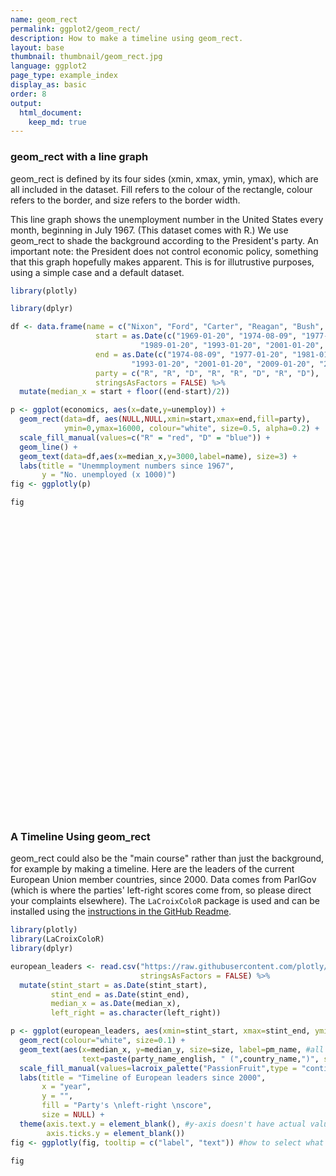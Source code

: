 ```yaml
---
name: geom_rect
permalink: ggplot2/geom_rect/
description: How to make a timeline using geom_rect.
layout: base
thumbnail: thumbnail/geom_rect.jpg
language: ggplot2
page_type: example_index
display_as: basic
order: 8
output:
  html_document:
    keep_md: true
---
```



### geom\_rect with a line graph
geom\_rect is defined by its four sides (xmin, xmax, ymin, ymax), which are all included in the dataset. Fill refers to the colour of the rectangle, colour refers to the border, and size refers to the border width.

This line graph shows the unemployment number in the United States every month, beginning in July 1967. (This dataset comes with R.) We use geom\_rect to shade the background according to the President's party. An important note: the President does not control economic policy, something that this graph hopefully makes apparent. This is for illutrustive purposes, using a simple case and a default dataset.


```r
library(plotly)

library(dplyr)

df <- data.frame(name = c("Nixon", "Ford", "Carter", "Reagan", "Bush", "Clinton", "Bush", "Obama"),
                   start = as.Date(c("1969-01-20", "1974-08-09", "1977-01-20", "1981-01-20",
                             "1989-01-20", "1993-01-20", "2001-01-20", "2009-01-20")),
                   end = as.Date(c("1974-08-09", "1977-01-20", "1981-01-20", "1989-01-20", 
                           "1993-01-20", "2001-01-20", "2009-01-20", "2017-01-20")),
                   party = c("R", "R", "D", "R", "R", "D", "R", "D"),
                   stringsAsFactors = FALSE) %>%
  mutate(median_x = start + floor((end-start)/2))

p <- ggplot(economics, aes(x=date,y=unemploy)) +
  geom_rect(data=df, aes(NULL,NULL,xmin=start,xmax=end,fill=party),
            ymin=0,ymax=16000, colour="white", size=0.5, alpha=0.2) +
  scale_fill_manual(values=c("R" = "red", "D" = "blue")) +
  geom_line() +
  geom_text(data=df,aes(x=median_x,y=3000,label=name), size=3) +
  labs(title = "Unemmployment numbers since 1967",
       y = "No. unemployed (x 1000)")
fig <- ggplotly(p)

fig
```

<div id="htmlwidget-31976378eb2894dfa6dd" style="width:672px;height:480px;" class="plotly html-widget"></div>
<script type="application/json" data-for="htmlwidget-31976378eb2894dfa6dd">{"x":{"data":[{"x":[2576,2576,4037,4037,2576,null,8420,8420,11342,11342,8420,null,14264,14264,17186,17186,14264],"y":[0,16000,16000,0,0,null,0,16000,16000,0,0,null,0,16000,16000,0,0],"text":"party: D","type":"scatter","mode":"lines","line":{"width":1.88976377952756,"color":"rgba(255,255,255,0.2)","dash":"solid"},"fill":"toself","fillcolor":"rgba(0,0,255,0.2)","hoveron":"fills","name":"D","legendgroup":"D","showlegend":true,"xaxis":"x","yaxis":"y","hoverinfo":"text","frame":null},{"x":[-346,-346,1681,1681,-346,null,1681,1681,2576,2576,1681,null,4037,4037,6959,6959,4037,null,6959,6959,8420,8420,6959,null,11342,11342,14264,14264,11342],"y":[0,16000,16000,0,0,null,0,16000,16000,0,0,null,0,16000,16000,0,0,null,0,16000,16000,0,0,null,0,16000,16000,0,0],"text":"party: R","type":"scatter","mode":"lines","line":{"width":1.88976377952756,"color":"rgba(255,255,255,0.2)","dash":"solid"},"fill":"toself","fillcolor":"rgba(255,0,0,0.2)","hoveron":"fills","name":"R","legendgroup":"R","showlegend":true,"xaxis":"x","yaxis":"y","hoverinfo":"text","frame":null},{"x":[-915,-884,-853,-823,-792,-762,-731,-700,-671,-640,-610,-579,-549,-518,-487,-457,-426,-396,-365,-334,-306,-275,-245,-214,-184,-153,-122,-92,-61,-31,0,31,59,90,120,151,181,212,243,273,304,334,365,396,424,455,485,516,546,577,608,638,669,699,730,761,790,821,851,882,912,943,974,1004,1035,1065,1096,1127,1155,1186,1216,1247,1277,1308,1339,1369,1400,1430,1461,1492,1520,1551,1581,1612,1642,1673,1704,1734,1765,1795,1826,1857,1885,1916,1946,1977,2007,2038,2069,2099,2130,2160,2191,2222,2251,2282,2312,2343,2373,2404,2435,2465,2496,2526,2557,2588,2616,2647,2677,2708,2738,2769,2800,2830,2861,2891,2922,2953,2981,3012,3042,3073,3103,3134,3165,3195,3226,3256,3287,3318,3346,3377,3407,3438,3468,3499,3530,3560,3591,3621,3652,3683,3712,3743,3773,3804,3834,3865,3896,3926,3957,3987,4018,4049,4077,4108,4138,4169,4199,4230,4261,4291,4322,4352,4383,4414,4442,4473,4503,4534,4564,4595,4626,4656,4687,4717,4748,4779,4807,4838,4868,4899,4929,4960,4991,5021,5052,5082,5113,5144,5173,5204,5234,5265,5295,5326,5357,5387,5418,5448,5479,5510,5538,5569,5599,5630,5660,5691,5722,5752,5783,5813,5844,5875,5903,5934,5964,5995,6025,6056,6087,6117,6148,6178,6209,6240,6268,6299,6329,6360,6390,6421,6452,6482,6513,6543,6574,6605,6634,6665,6695,6726,6756,6787,6818,6848,6879,6909,6940,6971,6999,7030,7060,7091,7121,7152,7183,7213,7244,7274,7305,7336,7364,7395,7425,7456,7486,7517,7548,7578,7609,7639,7670,7701,7729,7760,7790,7821,7851,7882,7913,7943,7974,8004,8035,8066,8095,8126,8156,8187,8217,8248,8279,8309,8340,8370,8401,8432,8460,8491,8521,8552,8582,8613,8644,8674,8705,8735,8766,8797,8825,8856,8886,8917,8947,8978,9009,9039,9070,9100,9131,9162,9190,9221,9251,9282,9312,9343,9374,9404,9435,9465,9496,9527,9556,9587,9617,9648,9678,9709,9740,9770,9801,9831,9862,9893,9921,9952,9982,10013,10043,10074,10105,10135,10166,10196,10227,10258,10286,10317,10347,10378,10408,10439,10470,10500,10531,10561,10592,10623,10651,10682,10712,10743,10773,10804,10835,10865,10896,10926,10957,10988,11017,11048,11078,11109,11139,11170,11201,11231,11262,11292,11323,11354,11382,11413,11443,11474,11504,11535,11566,11596,11627,11657,11688,11719,11747,11778,11808,11839,11869,11900,11931,11961,11992,12022,12053,12084,12112,12143,12173,12204,12234,12265,12296,12326,12357,12387,12418,12449,12478,12509,12539,12570,12600,12631,12662,12692,12723,12753,12784,12815,12843,12874,12904,12935,12965,12996,13027,13057,13088,13118,13149,13180,13208,13239,13269,13300,13330,13361,13392,13422,13453,13483,13514,13545,13573,13604,13634,13665,13695,13726,13757,13787,13818,13848,13879,13910,13939,13970,14000,14031,14061,14092,14123,14153,14184,14214,14245,14276,14304,14335,14365,14396,14426,14457,14488,14518,14549,14579,14610,14641,14669,14700,14730,14761,14791,14822,14853,14883,14914,14944,14975,15006,15034,15065,15095,15126,15156,15187,15218,15248,15279,15309,15340,15371,15400,15431,15461,15492,15522,15553,15584,15614,15645,15675,15706,15737,15765,15796,15826,15857,15887,15918,15949,15979,16010,16040,16071,16102,16130,16161,16191,16222,16252,16283,16314,16344,16375,16405,16436,16467,16495,16526],"y":[2944,2945,2958,3143,3066,3018,2878,3001,2877,2709,2740,2938,2883,2768,2686,2689,2715,2685,2718,2692,2712,2758,2713,2816,2868,2856,3040,3049,2856,2884,3201,3453,3635,3797,3919,4071,4175,4256,4456,4591,4898,5076,4986,4903,4987,4959,4996,4949,5035,5134,5042,4954,5161,5154,5019,4928,5038,4959,4922,4923,4913,4939,4849,4875,4602,4543,4326,4452,4394,4459,4329,4363,4305,4305,4350,4144,4396,4489,4644,4731,4634,4618,4705,4927,5063,5022,5437,5523,6140,6636,7501,7520,7978,8210,8433,8220,8127,7928,7923,7897,7794,7744,7534,7326,7230,7330,7053,7322,7490,7518,7380,7430,7620,7545,7280,7443,7307,7059,6911,7134,6829,6925,6751,6763,6815,6386,6489,6318,6337,6180,6127,6028,6309,6080,6125,5947,6077,6228,6109,6173,6109,6069,5840,5959,5996,6320,6190,6296,6238,6325,6683,6702,6729,7358,7984,8098,8363,8281,8021,8088,8023,7718,8071,8051,7982,7869,8174,8098,7863,8036,8230,8646,9029,9267,9397,9705,9895,10244,10335,10538,10849,10881,11217,11529,11938,12051,11534,11545,11408,11268,11154,11246,10548,10623,10282,9887,9499,9331,9008,8791,8746,8762,8456,8226,8537,8519,8367,8381,8198,8358,8423,8321,8339,8395,8302,8460,8513,8196,8248,8298,8128,8138,7795,8402,8383,8364,8439,8508,8319,8135,8310,8243,8159,7883,7892,7865,7862,7542,7574,7398,7268,7261,7102,7227,7035,6936,6953,6929,6876,6601,6779,6546,6605,6843,6604,6568,6537,6518,6682,6359,6205,6468,6375,6577,6495,6511,6590,6630,6725,6667,6752,6651,6598,6797,6742,6590,6922,7188,7368,7459,7764,7901,8015,8265,8586,8439,8736,8692,8586,8666,8722,8842,8931,9198,9283,9454,9460,9415,9744,10040,9850,9787,9781,9398,9565,9557,9325,9183,9056,9110,9149,9121,8930,8763,8714,8750,8542,8477,8630,8583,8470,8331,7915,7927,7946,7933,7734,7632,7375,7230,7375,7187,7153,7645,7430,7427,7527,7484,7478,7328,7426,7423,7491,7313,7318,7415,7423,7095,7337,6882,6979,7031,7236,7253,7158,7102,7000,6873,6655,6799,6655,6608,6656,6454,6308,6476,6368,6306,6422,5941,6047,6212,6259,6179,6300,6280,6100,6032,5976,6111,5783,6004,5796,5951,6025,5838,5915,5778,5716,5653,5708,5858,5733,5481,5758,5651,5747,5853,5625,5534,5639,5634,6023,6089,6141,6271,6226,6484,6583,7042,7142,7694,8003,8258,8182,8215,8304,8599,8399,8393,8390,8304,8251,8307,8520,8640,8520,8618,8588,8842,8957,9266,9011,8896,8921,8732,8576,8317,8370,8167,8491,8170,8212,8286,8136,7990,7927,8061,7932,7934,7784,7980,7737,7672,7651,7524,7406,7345,7553,7453,7566,7279,7064,7184,7072,7120,6980,7001,7175,7091,6847,6727,6872,6762,7116,6927,6731,6850,6766,6979,7149,7067,7170,7237,7240,7645,7685,7497,7822,7637,8395,8575,8937,9438,9494,10074,10538,11286,12058,12898,13426,13853,14499,14707,14601,14814,15009,15352,15219,15098,15046,15113,15202,15325,14849,14474,14512,14648,14579,14516,15081,14348,14013,13820,13737,13957,13855,13962,13763,13818,13948,13594,13302,13093,12797,12813,12713,12646,12660,12692,12656,12471,12115,12124,12005,12298,12471,11950,11689,11760,11654,11751,11335,11279,11270,11136,10787,10404,10202,10349,10380,9702,9859,9460,9608,9599,9262,8990,9090,8717,8903,8610,8504,8526],"text":["date: 1967-07-01<br />unemploy:  2944","date: 1967-08-01<br />unemploy:  2945","date: 1967-09-01<br />unemploy:  2958","date: 1967-10-01<br />unemploy:  3143","date: 1967-11-01<br />unemploy:  3066","date: 1967-12-01<br />unemploy:  3018","date: 1968-01-01<br />unemploy:  2878","date: 1968-02-01<br />unemploy:  3001","date: 1968-03-01<br />unemploy:  2877","date: 1968-04-01<br />unemploy:  2709","date: 1968-05-01<br />unemploy:  2740","date: 1968-06-01<br />unemploy:  2938","date: 1968-07-01<br />unemploy:  2883","date: 1968-08-01<br />unemploy:  2768","date: 1968-09-01<br />unemploy:  2686","date: 1968-10-01<br />unemploy:  2689","date: 1968-11-01<br />unemploy:  2715","date: 1968-12-01<br />unemploy:  2685","date: 1969-01-01<br />unemploy:  2718","date: 1969-02-01<br />unemploy:  2692","date: 1969-03-01<br />unemploy:  2712","date: 1969-04-01<br />unemploy:  2758","date: 1969-05-01<br />unemploy:  2713","date: 1969-06-01<br />unemploy:  2816","date: 1969-07-01<br />unemploy:  2868","date: 1969-08-01<br />unemploy:  2856","date: 1969-09-01<br />unemploy:  3040","date: 1969-10-01<br />unemploy:  3049","date: 1969-11-01<br />unemploy:  2856","date: 1969-12-01<br />unemploy:  2884","date: 1970-01-01<br />unemploy:  3201","date: 1970-02-01<br />unemploy:  3453","date: 1970-03-01<br />unemploy:  3635","date: 1970-04-01<br />unemploy:  3797","date: 1970-05-01<br />unemploy:  3919","date: 1970-06-01<br />unemploy:  4071","date: 1970-07-01<br />unemploy:  4175","date: 1970-08-01<br />unemploy:  4256","date: 1970-09-01<br />unemploy:  4456","date: 1970-10-01<br />unemploy:  4591","date: 1970-11-01<br />unemploy:  4898","date: 1970-12-01<br />unemploy:  5076","date: 1971-01-01<br />unemploy:  4986","date: 1971-02-01<br />unemploy:  4903","date: 1971-03-01<br />unemploy:  4987","date: 1971-04-01<br />unemploy:  4959","date: 1971-05-01<br />unemploy:  4996","date: 1971-06-01<br />unemploy:  4949","date: 1971-07-01<br />unemploy:  5035","date: 1971-08-01<br />unemploy:  5134","date: 1971-09-01<br />unemploy:  5042","date: 1971-10-01<br />unemploy:  4954","date: 1971-11-01<br />unemploy:  5161","date: 1971-12-01<br />unemploy:  5154","date: 1972-01-01<br />unemploy:  5019","date: 1972-02-01<br />unemploy:  4928","date: 1972-03-01<br />unemploy:  5038","date: 1972-04-01<br />unemploy:  4959","date: 1972-05-01<br />unemploy:  4922","date: 1972-06-01<br />unemploy:  4923","date: 1972-07-01<br />unemploy:  4913","date: 1972-08-01<br />unemploy:  4939","date: 1972-09-01<br />unemploy:  4849","date: 1972-10-01<br />unemploy:  4875","date: 1972-11-01<br />unemploy:  4602","date: 1972-12-01<br />unemploy:  4543","date: 1973-01-01<br />unemploy:  4326","date: 1973-02-01<br />unemploy:  4452","date: 1973-03-01<br />unemploy:  4394","date: 1973-04-01<br />unemploy:  4459","date: 1973-05-01<br />unemploy:  4329","date: 1973-06-01<br />unemploy:  4363","date: 1973-07-01<br />unemploy:  4305","date: 1973-08-01<br />unemploy:  4305","date: 1973-09-01<br />unemploy:  4350","date: 1973-10-01<br />unemploy:  4144","date: 1973-11-01<br />unemploy:  4396","date: 1973-12-01<br />unemploy:  4489","date: 1974-01-01<br />unemploy:  4644","date: 1974-02-01<br />unemploy:  4731","date: 1974-03-01<br />unemploy:  4634","date: 1974-04-01<br />unemploy:  4618","date: 1974-05-01<br />unemploy:  4705","date: 1974-06-01<br />unemploy:  4927","date: 1974-07-01<br />unemploy:  5063","date: 1974-08-01<br />unemploy:  5022","date: 1974-09-01<br />unemploy:  5437","date: 1974-10-01<br />unemploy:  5523","date: 1974-11-01<br />unemploy:  6140","date: 1974-12-01<br />unemploy:  6636","date: 1975-01-01<br />unemploy:  7501","date: 1975-02-01<br />unemploy:  7520","date: 1975-03-01<br />unemploy:  7978","date: 1975-04-01<br />unemploy:  8210","date: 1975-05-01<br />unemploy:  8433","date: 1975-06-01<br />unemploy:  8220","date: 1975-07-01<br />unemploy:  8127","date: 1975-08-01<br />unemploy:  7928","date: 1975-09-01<br />unemploy:  7923","date: 1975-10-01<br />unemploy:  7897","date: 1975-11-01<br />unemploy:  7794","date: 1975-12-01<br />unemploy:  7744","date: 1976-01-01<br />unemploy:  7534","date: 1976-02-01<br />unemploy:  7326","date: 1976-03-01<br />unemploy:  7230","date: 1976-04-01<br />unemploy:  7330","date: 1976-05-01<br />unemploy:  7053","date: 1976-06-01<br />unemploy:  7322","date: 1976-07-01<br />unemploy:  7490","date: 1976-08-01<br />unemploy:  7518","date: 1976-09-01<br />unemploy:  7380","date: 1976-10-01<br />unemploy:  7430","date: 1976-11-01<br />unemploy:  7620","date: 1976-12-01<br />unemploy:  7545","date: 1977-01-01<br />unemploy:  7280","date: 1977-02-01<br />unemploy:  7443","date: 1977-03-01<br />unemploy:  7307","date: 1977-04-01<br />unemploy:  7059","date: 1977-05-01<br />unemploy:  6911","date: 1977-06-01<br />unemploy:  7134","date: 1977-07-01<br />unemploy:  6829","date: 1977-08-01<br />unemploy:  6925","date: 1977-09-01<br />unemploy:  6751","date: 1977-10-01<br />unemploy:  6763","date: 1977-11-01<br />unemploy:  6815","date: 1977-12-01<br />unemploy:  6386","date: 1978-01-01<br />unemploy:  6489","date: 1978-02-01<br />unemploy:  6318","date: 1978-03-01<br />unemploy:  6337","date: 1978-04-01<br />unemploy:  6180","date: 1978-05-01<br />unemploy:  6127","date: 1978-06-01<br />unemploy:  6028","date: 1978-07-01<br />unemploy:  6309","date: 1978-08-01<br />unemploy:  6080","date: 1978-09-01<br />unemploy:  6125","date: 1978-10-01<br />unemploy:  5947","date: 1978-11-01<br />unemploy:  6077","date: 1978-12-01<br />unemploy:  6228","date: 1979-01-01<br />unemploy:  6109","date: 1979-02-01<br />unemploy:  6173","date: 1979-03-01<br />unemploy:  6109","date: 1979-04-01<br />unemploy:  6069","date: 1979-05-01<br />unemploy:  5840","date: 1979-06-01<br />unemploy:  5959","date: 1979-07-01<br />unemploy:  5996","date: 1979-08-01<br />unemploy:  6320","date: 1979-09-01<br />unemploy:  6190","date: 1979-10-01<br />unemploy:  6296","date: 1979-11-01<br />unemploy:  6238","date: 1979-12-01<br />unemploy:  6325","date: 1980-01-01<br />unemploy:  6683","date: 1980-02-01<br />unemploy:  6702","date: 1980-03-01<br />unemploy:  6729","date: 1980-04-01<br />unemploy:  7358","date: 1980-05-01<br />unemploy:  7984","date: 1980-06-01<br />unemploy:  8098","date: 1980-07-01<br />unemploy:  8363","date: 1980-08-01<br />unemploy:  8281","date: 1980-09-01<br />unemploy:  8021","date: 1980-10-01<br />unemploy:  8088","date: 1980-11-01<br />unemploy:  8023","date: 1980-12-01<br />unemploy:  7718","date: 1981-01-01<br />unemploy:  8071","date: 1981-02-01<br />unemploy:  8051","date: 1981-03-01<br />unemploy:  7982","date: 1981-04-01<br />unemploy:  7869","date: 1981-05-01<br />unemploy:  8174","date: 1981-06-01<br />unemploy:  8098","date: 1981-07-01<br />unemploy:  7863","date: 1981-08-01<br />unemploy:  8036","date: 1981-09-01<br />unemploy:  8230","date: 1981-10-01<br />unemploy:  8646","date: 1981-11-01<br />unemploy:  9029","date: 1981-12-01<br />unemploy:  9267","date: 1982-01-01<br />unemploy:  9397","date: 1982-02-01<br />unemploy:  9705","date: 1982-03-01<br />unemploy:  9895","date: 1982-04-01<br />unemploy: 10244","date: 1982-05-01<br />unemploy: 10335","date: 1982-06-01<br />unemploy: 10538","date: 1982-07-01<br />unemploy: 10849","date: 1982-08-01<br />unemploy: 10881","date: 1982-09-01<br />unemploy: 11217","date: 1982-10-01<br />unemploy: 11529","date: 1982-11-01<br />unemploy: 11938","date: 1982-12-01<br />unemploy: 12051","date: 1983-01-01<br />unemploy: 11534","date: 1983-02-01<br />unemploy: 11545","date: 1983-03-01<br />unemploy: 11408","date: 1983-04-01<br />unemploy: 11268","date: 1983-05-01<br />unemploy: 11154","date: 1983-06-01<br />unemploy: 11246","date: 1983-07-01<br />unemploy: 10548","date: 1983-08-01<br />unemploy: 10623","date: 1983-09-01<br />unemploy: 10282","date: 1983-10-01<br />unemploy:  9887","date: 1983-11-01<br />unemploy:  9499","date: 1983-12-01<br />unemploy:  9331","date: 1984-01-01<br />unemploy:  9008","date: 1984-02-01<br />unemploy:  8791","date: 1984-03-01<br />unemploy:  8746","date: 1984-04-01<br />unemploy:  8762","date: 1984-05-01<br />unemploy:  8456","date: 1984-06-01<br />unemploy:  8226","date: 1984-07-01<br />unemploy:  8537","date: 1984-08-01<br />unemploy:  8519","date: 1984-09-01<br />unemploy:  8367","date: 1984-10-01<br />unemploy:  8381","date: 1984-11-01<br />unemploy:  8198","date: 1984-12-01<br />unemploy:  8358","date: 1985-01-01<br />unemploy:  8423","date: 1985-02-01<br />unemploy:  8321","date: 1985-03-01<br />unemploy:  8339","date: 1985-04-01<br />unemploy:  8395","date: 1985-05-01<br />unemploy:  8302","date: 1985-06-01<br />unemploy:  8460","date: 1985-07-01<br />unemploy:  8513","date: 1985-08-01<br />unemploy:  8196","date: 1985-09-01<br />unemploy:  8248","date: 1985-10-01<br />unemploy:  8298","date: 1985-11-01<br />unemploy:  8128","date: 1985-12-01<br />unemploy:  8138","date: 1986-01-01<br />unemploy:  7795","date: 1986-02-01<br />unemploy:  8402","date: 1986-03-01<br />unemploy:  8383","date: 1986-04-01<br />unemploy:  8364","date: 1986-05-01<br />unemploy:  8439","date: 1986-06-01<br />unemploy:  8508","date: 1986-07-01<br />unemploy:  8319","date: 1986-08-01<br />unemploy:  8135","date: 1986-09-01<br />unemploy:  8310","date: 1986-10-01<br />unemploy:  8243","date: 1986-11-01<br />unemploy:  8159","date: 1986-12-01<br />unemploy:  7883","date: 1987-01-01<br />unemploy:  7892","date: 1987-02-01<br />unemploy:  7865","date: 1987-03-01<br />unemploy:  7862","date: 1987-04-01<br />unemploy:  7542","date: 1987-05-01<br />unemploy:  7574","date: 1987-06-01<br />unemploy:  7398","date: 1987-07-01<br />unemploy:  7268","date: 1987-08-01<br />unemploy:  7261","date: 1987-09-01<br />unemploy:  7102","date: 1987-10-01<br />unemploy:  7227","date: 1987-11-01<br />unemploy:  7035","date: 1987-12-01<br />unemploy:  6936","date: 1988-01-01<br />unemploy:  6953","date: 1988-02-01<br />unemploy:  6929","date: 1988-03-01<br />unemploy:  6876","date: 1988-04-01<br />unemploy:  6601","date: 1988-05-01<br />unemploy:  6779","date: 1988-06-01<br />unemploy:  6546","date: 1988-07-01<br />unemploy:  6605","date: 1988-08-01<br />unemploy:  6843","date: 1988-09-01<br />unemploy:  6604","date: 1988-10-01<br />unemploy:  6568","date: 1988-11-01<br />unemploy:  6537","date: 1988-12-01<br />unemploy:  6518","date: 1989-01-01<br />unemploy:  6682","date: 1989-02-01<br />unemploy:  6359","date: 1989-03-01<br />unemploy:  6205","date: 1989-04-01<br />unemploy:  6468","date: 1989-05-01<br />unemploy:  6375","date: 1989-06-01<br />unemploy:  6577","date: 1989-07-01<br />unemploy:  6495","date: 1989-08-01<br />unemploy:  6511","date: 1989-09-01<br />unemploy:  6590","date: 1989-10-01<br />unemploy:  6630","date: 1989-11-01<br />unemploy:  6725","date: 1989-12-01<br />unemploy:  6667","date: 1990-01-01<br />unemploy:  6752","date: 1990-02-01<br />unemploy:  6651","date: 1990-03-01<br />unemploy:  6598","date: 1990-04-01<br />unemploy:  6797","date: 1990-05-01<br />unemploy:  6742","date: 1990-06-01<br />unemploy:  6590","date: 1990-07-01<br />unemploy:  6922","date: 1990-08-01<br />unemploy:  7188","date: 1990-09-01<br />unemploy:  7368","date: 1990-10-01<br />unemploy:  7459","date: 1990-11-01<br />unemploy:  7764","date: 1990-12-01<br />unemploy:  7901","date: 1991-01-01<br />unemploy:  8015","date: 1991-02-01<br />unemploy:  8265","date: 1991-03-01<br />unemploy:  8586","date: 1991-04-01<br />unemploy:  8439","date: 1991-05-01<br />unemploy:  8736","date: 1991-06-01<br />unemploy:  8692","date: 1991-07-01<br />unemploy:  8586","date: 1991-08-01<br />unemploy:  8666","date: 1991-09-01<br />unemploy:  8722","date: 1991-10-01<br />unemploy:  8842","date: 1991-11-01<br />unemploy:  8931","date: 1991-12-01<br />unemploy:  9198","date: 1992-01-01<br />unemploy:  9283","date: 1992-02-01<br />unemploy:  9454","date: 1992-03-01<br />unemploy:  9460","date: 1992-04-01<br />unemploy:  9415","date: 1992-05-01<br />unemploy:  9744","date: 1992-06-01<br />unemploy: 10040","date: 1992-07-01<br />unemploy:  9850","date: 1992-08-01<br />unemploy:  9787","date: 1992-09-01<br />unemploy:  9781","date: 1992-10-01<br />unemploy:  9398","date: 1992-11-01<br />unemploy:  9565","date: 1992-12-01<br />unemploy:  9557","date: 1993-01-01<br />unemploy:  9325","date: 1993-02-01<br />unemploy:  9183","date: 1993-03-01<br />unemploy:  9056","date: 1993-04-01<br />unemploy:  9110","date: 1993-05-01<br />unemploy:  9149","date: 1993-06-01<br />unemploy:  9121","date: 1993-07-01<br />unemploy:  8930","date: 1993-08-01<br />unemploy:  8763","date: 1993-09-01<br />unemploy:  8714","date: 1993-10-01<br />unemploy:  8750","date: 1993-11-01<br />unemploy:  8542","date: 1993-12-01<br />unemploy:  8477","date: 1994-01-01<br />unemploy:  8630","date: 1994-02-01<br />unemploy:  8583","date: 1994-03-01<br />unemploy:  8470","date: 1994-04-01<br />unemploy:  8331","date: 1994-05-01<br />unemploy:  7915","date: 1994-06-01<br />unemploy:  7927","date: 1994-07-01<br />unemploy:  7946","date: 1994-08-01<br />unemploy:  7933","date: 1994-09-01<br />unemploy:  7734","date: 1994-10-01<br />unemploy:  7632","date: 1994-11-01<br />unemploy:  7375","date: 1994-12-01<br />unemploy:  7230","date: 1995-01-01<br />unemploy:  7375","date: 1995-02-01<br />unemploy:  7187","date: 1995-03-01<br />unemploy:  7153","date: 1995-04-01<br />unemploy:  7645","date: 1995-05-01<br />unemploy:  7430","date: 1995-06-01<br />unemploy:  7427","date: 1995-07-01<br />unemploy:  7527","date: 1995-08-01<br />unemploy:  7484","date: 1995-09-01<br />unemploy:  7478","date: 1995-10-01<br />unemploy:  7328","date: 1995-11-01<br />unemploy:  7426","date: 1995-12-01<br />unemploy:  7423","date: 1996-01-01<br />unemploy:  7491","date: 1996-02-01<br />unemploy:  7313","date: 1996-03-01<br />unemploy:  7318","date: 1996-04-01<br />unemploy:  7415","date: 1996-05-01<br />unemploy:  7423","date: 1996-06-01<br />unemploy:  7095","date: 1996-07-01<br />unemploy:  7337","date: 1996-08-01<br />unemploy:  6882","date: 1996-09-01<br />unemploy:  6979","date: 1996-10-01<br />unemploy:  7031","date: 1996-11-01<br />unemploy:  7236","date: 1996-12-01<br />unemploy:  7253","date: 1997-01-01<br />unemploy:  7158","date: 1997-02-01<br />unemploy:  7102","date: 1997-03-01<br />unemploy:  7000","date: 1997-04-01<br />unemploy:  6873","date: 1997-05-01<br />unemploy:  6655","date: 1997-06-01<br />unemploy:  6799","date: 1997-07-01<br />unemploy:  6655","date: 1997-08-01<br />unemploy:  6608","date: 1997-09-01<br />unemploy:  6656","date: 1997-10-01<br />unemploy:  6454","date: 1997-11-01<br />unemploy:  6308","date: 1997-12-01<br />unemploy:  6476","date: 1998-01-01<br />unemploy:  6368","date: 1998-02-01<br />unemploy:  6306","date: 1998-03-01<br />unemploy:  6422","date: 1998-04-01<br />unemploy:  5941","date: 1998-05-01<br />unemploy:  6047","date: 1998-06-01<br />unemploy:  6212","date: 1998-07-01<br />unemploy:  6259","date: 1998-08-01<br />unemploy:  6179","date: 1998-09-01<br />unemploy:  6300","date: 1998-10-01<br />unemploy:  6280","date: 1998-11-01<br />unemploy:  6100","date: 1998-12-01<br />unemploy:  6032","date: 1999-01-01<br />unemploy:  5976","date: 1999-02-01<br />unemploy:  6111","date: 1999-03-01<br />unemploy:  5783","date: 1999-04-01<br />unemploy:  6004","date: 1999-05-01<br />unemploy:  5796","date: 1999-06-01<br />unemploy:  5951","date: 1999-07-01<br />unemploy:  6025","date: 1999-08-01<br />unemploy:  5838","date: 1999-09-01<br />unemploy:  5915","date: 1999-10-01<br />unemploy:  5778","date: 1999-11-01<br />unemploy:  5716","date: 1999-12-01<br />unemploy:  5653","date: 2000-01-01<br />unemploy:  5708","date: 2000-02-01<br />unemploy:  5858","date: 2000-03-01<br />unemploy:  5733","date: 2000-04-01<br />unemploy:  5481","date: 2000-05-01<br />unemploy:  5758","date: 2000-06-01<br />unemploy:  5651","date: 2000-07-01<br />unemploy:  5747","date: 2000-08-01<br />unemploy:  5853","date: 2000-09-01<br />unemploy:  5625","date: 2000-10-01<br />unemploy:  5534","date: 2000-11-01<br />unemploy:  5639","date: 2000-12-01<br />unemploy:  5634","date: 2001-01-01<br />unemploy:  6023","date: 2001-02-01<br />unemploy:  6089","date: 2001-03-01<br />unemploy:  6141","date: 2001-04-01<br />unemploy:  6271","date: 2001-05-01<br />unemploy:  6226","date: 2001-06-01<br />unemploy:  6484","date: 2001-07-01<br />unemploy:  6583","date: 2001-08-01<br />unemploy:  7042","date: 2001-09-01<br />unemploy:  7142","date: 2001-10-01<br />unemploy:  7694","date: 2001-11-01<br />unemploy:  8003","date: 2001-12-01<br />unemploy:  8258","date: 2002-01-01<br />unemploy:  8182","date: 2002-02-01<br />unemploy:  8215","date: 2002-03-01<br />unemploy:  8304","date: 2002-04-01<br />unemploy:  8599","date: 2002-05-01<br />unemploy:  8399","date: 2002-06-01<br />unemploy:  8393","date: 2002-07-01<br />unemploy:  8390","date: 2002-08-01<br />unemploy:  8304","date: 2002-09-01<br />unemploy:  8251","date: 2002-10-01<br />unemploy:  8307","date: 2002-11-01<br />unemploy:  8520","date: 2002-12-01<br />unemploy:  8640","date: 2003-01-01<br />unemploy:  8520","date: 2003-02-01<br />unemploy:  8618","date: 2003-03-01<br />unemploy:  8588","date: 2003-04-01<br />unemploy:  8842","date: 2003-05-01<br />unemploy:  8957","date: 2003-06-01<br />unemploy:  9266","date: 2003-07-01<br />unemploy:  9011","date: 2003-08-01<br />unemploy:  8896","date: 2003-09-01<br />unemploy:  8921","date: 2003-10-01<br />unemploy:  8732","date: 2003-11-01<br />unemploy:  8576","date: 2003-12-01<br />unemploy:  8317","date: 2004-01-01<br />unemploy:  8370","date: 2004-02-01<br />unemploy:  8167","date: 2004-03-01<br />unemploy:  8491","date: 2004-04-01<br />unemploy:  8170","date: 2004-05-01<br />unemploy:  8212","date: 2004-06-01<br />unemploy:  8286","date: 2004-07-01<br />unemploy:  8136","date: 2004-08-01<br />unemploy:  7990","date: 2004-09-01<br />unemploy:  7927","date: 2004-10-01<br />unemploy:  8061","date: 2004-11-01<br />unemploy:  7932","date: 2004-12-01<br />unemploy:  7934","date: 2005-01-01<br />unemploy:  7784","date: 2005-02-01<br />unemploy:  7980","date: 2005-03-01<br />unemploy:  7737","date: 2005-04-01<br />unemploy:  7672","date: 2005-05-01<br />unemploy:  7651","date: 2005-06-01<br />unemploy:  7524","date: 2005-07-01<br />unemploy:  7406","date: 2005-08-01<br />unemploy:  7345","date: 2005-09-01<br />unemploy:  7553","date: 2005-10-01<br />unemploy:  7453","date: 2005-11-01<br />unemploy:  7566","date: 2005-12-01<br />unemploy:  7279","date: 2006-01-01<br />unemploy:  7064","date: 2006-02-01<br />unemploy:  7184","date: 2006-03-01<br />unemploy:  7072","date: 2006-04-01<br />unemploy:  7120","date: 2006-05-01<br />unemploy:  6980","date: 2006-06-01<br />unemploy:  7001","date: 2006-07-01<br />unemploy:  7175","date: 2006-08-01<br />unemploy:  7091","date: 2006-09-01<br />unemploy:  6847","date: 2006-10-01<br />unemploy:  6727","date: 2006-11-01<br />unemploy:  6872","date: 2006-12-01<br />unemploy:  6762","date: 2007-01-01<br />unemploy:  7116","date: 2007-02-01<br />unemploy:  6927","date: 2007-03-01<br />unemploy:  6731","date: 2007-04-01<br />unemploy:  6850","date: 2007-05-01<br />unemploy:  6766","date: 2007-06-01<br />unemploy:  6979","date: 2007-07-01<br />unemploy:  7149","date: 2007-08-01<br />unemploy:  7067","date: 2007-09-01<br />unemploy:  7170","date: 2007-10-01<br />unemploy:  7237","date: 2007-11-01<br />unemploy:  7240","date: 2007-12-01<br />unemploy:  7645","date: 2008-01-01<br />unemploy:  7685","date: 2008-02-01<br />unemploy:  7497","date: 2008-03-01<br />unemploy:  7822","date: 2008-04-01<br />unemploy:  7637","date: 2008-05-01<br />unemploy:  8395","date: 2008-06-01<br />unemploy:  8575","date: 2008-07-01<br />unemploy:  8937","date: 2008-08-01<br />unemploy:  9438","date: 2008-09-01<br />unemploy:  9494","date: 2008-10-01<br />unemploy: 10074","date: 2008-11-01<br />unemploy: 10538","date: 2008-12-01<br />unemploy: 11286","date: 2009-01-01<br />unemploy: 12058","date: 2009-02-01<br />unemploy: 12898","date: 2009-03-01<br />unemploy: 13426","date: 2009-04-01<br />unemploy: 13853","date: 2009-05-01<br />unemploy: 14499","date: 2009-06-01<br />unemploy: 14707","date: 2009-07-01<br />unemploy: 14601","date: 2009-08-01<br />unemploy: 14814","date: 2009-09-01<br />unemploy: 15009","date: 2009-10-01<br />unemploy: 15352","date: 2009-11-01<br />unemploy: 15219","date: 2009-12-01<br />unemploy: 15098","date: 2010-01-01<br />unemploy: 15046","date: 2010-02-01<br />unemploy: 15113","date: 2010-03-01<br />unemploy: 15202","date: 2010-04-01<br />unemploy: 15325","date: 2010-05-01<br />unemploy: 14849","date: 2010-06-01<br />unemploy: 14474","date: 2010-07-01<br />unemploy: 14512","date: 2010-08-01<br />unemploy: 14648","date: 2010-09-01<br />unemploy: 14579","date: 2010-10-01<br />unemploy: 14516","date: 2010-11-01<br />unemploy: 15081","date: 2010-12-01<br />unemploy: 14348","date: 2011-01-01<br />unemploy: 14013","date: 2011-02-01<br />unemploy: 13820","date: 2011-03-01<br />unemploy: 13737","date: 2011-04-01<br />unemploy: 13957","date: 2011-05-01<br />unemploy: 13855","date: 2011-06-01<br />unemploy: 13962","date: 2011-07-01<br />unemploy: 13763","date: 2011-08-01<br />unemploy: 13818","date: 2011-09-01<br />unemploy: 13948","date: 2011-10-01<br />unemploy: 13594","date: 2011-11-01<br />unemploy: 13302","date: 2011-12-01<br />unemploy: 13093","date: 2012-01-01<br />unemploy: 12797","date: 2012-02-01<br />unemploy: 12813","date: 2012-03-01<br />unemploy: 12713","date: 2012-04-01<br />unemploy: 12646","date: 2012-05-01<br />unemploy: 12660","date: 2012-06-01<br />unemploy: 12692","date: 2012-07-01<br />unemploy: 12656","date: 2012-08-01<br />unemploy: 12471","date: 2012-09-01<br />unemploy: 12115","date: 2012-10-01<br />unemploy: 12124","date: 2012-11-01<br />unemploy: 12005","date: 2012-12-01<br />unemploy: 12298","date: 2013-01-01<br />unemploy: 12471","date: 2013-02-01<br />unemploy: 11950","date: 2013-03-01<br />unemploy: 11689","date: 2013-04-01<br />unemploy: 11760","date: 2013-05-01<br />unemploy: 11654","date: 2013-06-01<br />unemploy: 11751","date: 2013-07-01<br />unemploy: 11335","date: 2013-08-01<br />unemploy: 11279","date: 2013-09-01<br />unemploy: 11270","date: 2013-10-01<br />unemploy: 11136","date: 2013-11-01<br />unemploy: 10787","date: 2013-12-01<br />unemploy: 10404","date: 2014-01-01<br />unemploy: 10202","date: 2014-02-01<br />unemploy: 10349","date: 2014-03-01<br />unemploy: 10380","date: 2014-04-01<br />unemploy:  9702","date: 2014-05-01<br />unemploy:  9859","date: 2014-06-01<br />unemploy:  9460","date: 2014-07-01<br />unemploy:  9608","date: 2014-08-01<br />unemploy:  9599","date: 2014-09-01<br />unemploy:  9262","date: 2014-10-01<br />unemploy:  8990","date: 2014-11-01<br />unemploy:  9090","date: 2014-12-01<br />unemploy:  8717","date: 2015-01-01<br />unemploy:  8903","date: 2015-02-01<br />unemploy:  8610","date: 2015-03-01<br />unemploy:  8504","date: 2015-04-01<br />unemploy:  8526"],"type":"scatter","mode":"lines","line":{"width":1.88976377952756,"color":"rgba(0,0,0,1)","dash":"solid"},"hoveron":"points","showlegend":false,"xaxis":"x","yaxis":"y","hoverinfo":"text","frame":null},{"x":[667,2128,3306,5498,7689,9881,12803,15725],"y":[3000,3000,3000,3000,3000,3000,3000,3000],"text":["Nixon","Ford","Carter","Reagan","Bush","Clinton","Bush","Obama"],"hovertext":["median_x: 1971-10-30<br />y: 3000<br />name: Nixon<br />date: 1971-10-30<br />unemploy: 3000","median_x: 1975-10-30<br />y: 3000<br />name: Ford<br />date: 1975-10-30<br />unemploy: 3000","median_x: 1979-01-20<br />y: 3000<br />name: Carter<br />date: 1979-01-20<br />unemploy: 3000","median_x: 1985-01-20<br />y: 3000<br />name: Reagan<br />date: 1985-01-20<br />unemploy: 3000","median_x: 1991-01-20<br />y: 3000<br />name: Bush<br />date: 1991-01-20<br />unemploy: 3000","median_x: 1997-01-20<br />y: 3000<br />name: Clinton<br />date: 1997-01-20<br />unemploy: 3000","median_x: 2005-01-20<br />y: 3000<br />name: Bush<br />date: 2005-01-20<br />unemploy: 3000","median_x: 2013-01-20<br />y: 3000<br />name: Obama<br />date: 2013-01-20<br />unemploy: 3000"],"textfont":{"size":11.3385826771654,"color":"rgba(0,0,0,1)"},"type":"scatter","mode":"text","hoveron":"points","showlegend":false,"xaxis":"x","yaxis":"y","hoverinfo":"text","frame":null}],"layout":{"margin":{"t":43.7625570776256,"r":7.30593607305936,"b":40.1826484018265,"l":54.7945205479452},"plot_bgcolor":"rgba(235,235,235,1)","paper_bgcolor":"rgba(255,255,255,1)","font":{"color":"rgba(0,0,0,1)","family":"","size":14.6118721461187},"title":{"text":"Unemmployment numbers since 1967","font":{"color":"rgba(0,0,0,1)","family":"","size":17.5342465753425},"x":0,"xref":"paper"},"xaxis":{"domain":[0,1],"automargin":true,"type":"linear","autorange":false,"range":[-1820.05,18091.05],"tickmode":"array","ticktext":["1970","1980","1990","2000","2010"],"tickvals":[0,3652,7305,10957,14610],"categoryorder":"array","categoryarray":["1970","1980","1990","2000","2010"],"nticks":null,"ticks":"outside","tickcolor":"rgba(51,51,51,1)","ticklen":3.65296803652968,"tickwidth":0.66417600664176,"showticklabels":true,"tickfont":{"color":"rgba(77,77,77,1)","family":"","size":11.689497716895},"tickangle":-0,"showline":false,"linecolor":null,"linewidth":0,"showgrid":true,"gridcolor":"rgba(255,255,255,1)","gridwidth":0.66417600664176,"zeroline":false,"anchor":"y","title":{"text":"date","font":{"color":"rgba(0,0,0,1)","family":"","size":14.6118721461187}},"hoverformat":".2f"},"yaxis":{"domain":[0,1],"automargin":true,"type":"linear","autorange":false,"range":[2051.65,15985.35],"tickmode":"array","ticktext":["4000","8000","12000"],"tickvals":[4000,8000,12000],"categoryorder":"array","categoryarray":["4000","8000","12000"],"nticks":null,"ticks":"outside","tickcolor":"rgba(51,51,51,1)","ticklen":3.65296803652968,"tickwidth":0.66417600664176,"showticklabels":true,"tickfont":{"color":"rgba(77,77,77,1)","family":"","size":11.689497716895},"tickangle":-0,"showline":false,"linecolor":null,"linewidth":0,"showgrid":true,"gridcolor":"rgba(255,255,255,1)","gridwidth":0.66417600664176,"zeroline":false,"anchor":"x","title":{"text":"No. unemployed (x 1000)","font":{"color":"rgba(0,0,0,1)","family":"","size":14.6118721461187}},"hoverformat":".2f"},"shapes":[{"type":"rect","fillcolor":null,"line":{"color":null,"width":0,"linetype":[]},"yref":"paper","xref":"paper","x0":0,"x1":1,"y0":0,"y1":1}],"showlegend":true,"legend":{"bgcolor":"rgba(255,255,255,1)","bordercolor":"transparent","borderwidth":1.88976377952756,"font":{"color":"rgba(0,0,0,1)","family":"","size":11.689497716895},"y":0.93503937007874},"annotations":[{"text":"party","x":1.02,"y":1,"showarrow":false,"ax":0,"ay":0,"font":{"color":"rgba(0,0,0,1)","family":"","size":14.6118721461187},"xref":"paper","yref":"paper","textangle":-0,"xanchor":"left","yanchor":"bottom","legendTitle":true}],"hovermode":"closest","barmode":"relative"},"config":{"doubleClick":"reset","showSendToCloud":false},"source":"A","attrs":{"427933c6e6b":{"x":{},"y":{},"xmin":{},"xmax":{},"fill":{},"x.1":{},"y.1":{},"type":"scatter"},"4279205f6be":{"x":{},"y":{}},"42797eac04b6":{"x":{},"y":{},"label":{},"x.1":{},"y.1":{}}},"cur_data":"427933c6e6b","visdat":{"427933c6e6b":["function (y) ","x"],"4279205f6be":["function (y) ","x"],"42797eac04b6":["function (y) ","x"]},"highlight":{"on":"plotly_click","persistent":false,"dynamic":false,"selectize":false,"opacityDim":0.2,"selected":{"opacity":1},"debounce":0},"shinyEvents":["plotly_hover","plotly_click","plotly_selected","plotly_relayout","plotly_brushed","plotly_brushing","plotly_clickannotation","plotly_doubleclick","plotly_deselect","plotly_afterplot","plotly_sunburstclick"],"base_url":"https://plot.ly"},"evals":[],"jsHooks":[]}</script>

### A Timeline Using geom\_rect
geom\_rect could also be the "main course" rather than just the background, for example by making a timeline.
Here are the leaders of the current European Union member countries, since 2000. Data comes from ParlGov
(which is where the parties' left-right scores come from, so please direct your complaints elsewhere). The
`LaCroixColoR` package is used and can be installed using the [instructions in the GitHub Readme](https://github.com/johannesbjork/LaCroixColoR#install-package).


```r
library(plotly)
library(LaCroixColoR)
library(dplyr)

european_leaders <- read.csv("https://raw.githubusercontent.com/plotly/datasets/master/european_leaders.csv",
                             stringsAsFactors = FALSE) %>%
  mutate(stint_start = as.Date(stint_start),
         stint_end = as.Date(stint_end),
         median_x = as.Date(median_x),
         left_right = as.character(left_right))

p <- ggplot(european_leaders, aes(xmin=stint_start, xmax=stint_end, ymin=vert_min, ymax=vert_max, fill=left_right)) +
  geom_rect(colour="white", size=0.1) +
  geom_text(aes(x=median_x, y=median_y, size=size, label=pm_name, #all names of separate variables
                text=paste(party_name_english, " (",country_name,")", sep=""))) +
  scale_fill_manual(values=lacroix_palette("PassionFruit",type = "continuous", n=8)) + #matches left/right colours
  labs(title = "Timeline of European leaders since 2000",
       x = "year",
       y = "",
       fill = "Party's \nleft-right \nscore",
       size = NULL) +
  theme(axis.text.y = element_blank(), #y-axis doesn't have actual values; no need for labels
        axis.ticks.y = element_blank())
fig <- ggplotly(fig, tooltip = c("label", "text")) #how to select what shows on the tooltip

fig
```

<div id="htmlwidget-b3156603539815b92970" style="width:672px;height:480px;" class="plotly html-widget"></div>
<script type="application/json" data-for="htmlwidget-b3156603539815b92970">{"x":{"data":[{"x":[2576,2576,4037,4037,2576,null,8420,8420,11342,11342,8420,null,14264,14264,17186,17186,14264],"y":[0,16000,16000,0,0,null,0,16000,16000,0,0,null,0,16000,16000,0,0],"text":"party: D","type":"scatter","mode":"lines","line":{"width":1.88976377952756,"color":"rgba(255,255,255,0.2)","dash":"solid"},"fill":"toself","fillcolor":"rgba(0,0,255,0.2)","hoveron":"fills","name":"D","legendgroup":"D","showlegend":true,"xaxis":"x","yaxis":"y","hoverinfo":"text","frame":null},{"x":[-346,-346,1681,1681,-346,null,1681,1681,2576,2576,1681,null,4037,4037,6959,6959,4037,null,6959,6959,8420,8420,6959,null,11342,11342,14264,14264,11342],"y":[0,16000,16000,0,0,null,0,16000,16000,0,0,null,0,16000,16000,0,0,null,0,16000,16000,0,0,null,0,16000,16000,0,0],"text":"party: R","type":"scatter","mode":"lines","line":{"width":1.88976377952756,"color":"rgba(255,255,255,0.2)","dash":"solid"},"fill":"toself","fillcolor":"rgba(255,0,0,0.2)","hoveron":"fills","name":"R","legendgroup":"R","showlegend":true,"xaxis":"x","yaxis":"y","hoverinfo":"text","frame":null},{"x":[-915,-884,-853,-823,-792,-762,-731,-700,-671,-640,-610,-579,-549,-518,-487,-457,-426,-396,-365,-334,-306,-275,-245,-214,-184,-153,-122,-92,-61,-31,0,31,59,90,120,151,181,212,243,273,304,334,365,396,424,455,485,516,546,577,608,638,669,699,730,761,790,821,851,882,912,943,974,1004,1035,1065,1096,1127,1155,1186,1216,1247,1277,1308,1339,1369,1400,1430,1461,1492,1520,1551,1581,1612,1642,1673,1704,1734,1765,1795,1826,1857,1885,1916,1946,1977,2007,2038,2069,2099,2130,2160,2191,2222,2251,2282,2312,2343,2373,2404,2435,2465,2496,2526,2557,2588,2616,2647,2677,2708,2738,2769,2800,2830,2861,2891,2922,2953,2981,3012,3042,3073,3103,3134,3165,3195,3226,3256,3287,3318,3346,3377,3407,3438,3468,3499,3530,3560,3591,3621,3652,3683,3712,3743,3773,3804,3834,3865,3896,3926,3957,3987,4018,4049,4077,4108,4138,4169,4199,4230,4261,4291,4322,4352,4383,4414,4442,4473,4503,4534,4564,4595,4626,4656,4687,4717,4748,4779,4807,4838,4868,4899,4929,4960,4991,5021,5052,5082,5113,5144,5173,5204,5234,5265,5295,5326,5357,5387,5418,5448,5479,5510,5538,5569,5599,5630,5660,5691,5722,5752,5783,5813,5844,5875,5903,5934,5964,5995,6025,6056,6087,6117,6148,6178,6209,6240,6268,6299,6329,6360,6390,6421,6452,6482,6513,6543,6574,6605,6634,6665,6695,6726,6756,6787,6818,6848,6879,6909,6940,6971,6999,7030,7060,7091,7121,7152,7183,7213,7244,7274,7305,7336,7364,7395,7425,7456,7486,7517,7548,7578,7609,7639,7670,7701,7729,7760,7790,7821,7851,7882,7913,7943,7974,8004,8035,8066,8095,8126,8156,8187,8217,8248,8279,8309,8340,8370,8401,8432,8460,8491,8521,8552,8582,8613,8644,8674,8705,8735,8766,8797,8825,8856,8886,8917,8947,8978,9009,9039,9070,9100,9131,9162,9190,9221,9251,9282,9312,9343,9374,9404,9435,9465,9496,9527,9556,9587,9617,9648,9678,9709,9740,9770,9801,9831,9862,9893,9921,9952,9982,10013,10043,10074,10105,10135,10166,10196,10227,10258,10286,10317,10347,10378,10408,10439,10470,10500,10531,10561,10592,10623,10651,10682,10712,10743,10773,10804,10835,10865,10896,10926,10957,10988,11017,11048,11078,11109,11139,11170,11201,11231,11262,11292,11323,11354,11382,11413,11443,11474,11504,11535,11566,11596,11627,11657,11688,11719,11747,11778,11808,11839,11869,11900,11931,11961,11992,12022,12053,12084,12112,12143,12173,12204,12234,12265,12296,12326,12357,12387,12418,12449,12478,12509,12539,12570,12600,12631,12662,12692,12723,12753,12784,12815,12843,12874,12904,12935,12965,12996,13027,13057,13088,13118,13149,13180,13208,13239,13269,13300,13330,13361,13392,13422,13453,13483,13514,13545,13573,13604,13634,13665,13695,13726,13757,13787,13818,13848,13879,13910,13939,13970,14000,14031,14061,14092,14123,14153,14184,14214,14245,14276,14304,14335,14365,14396,14426,14457,14488,14518,14549,14579,14610,14641,14669,14700,14730,14761,14791,14822,14853,14883,14914,14944,14975,15006,15034,15065,15095,15126,15156,15187,15218,15248,15279,15309,15340,15371,15400,15431,15461,15492,15522,15553,15584,15614,15645,15675,15706,15737,15765,15796,15826,15857,15887,15918,15949,15979,16010,16040,16071,16102,16130,16161,16191,16222,16252,16283,16314,16344,16375,16405,16436,16467,16495,16526],"y":[2944,2945,2958,3143,3066,3018,2878,3001,2877,2709,2740,2938,2883,2768,2686,2689,2715,2685,2718,2692,2712,2758,2713,2816,2868,2856,3040,3049,2856,2884,3201,3453,3635,3797,3919,4071,4175,4256,4456,4591,4898,5076,4986,4903,4987,4959,4996,4949,5035,5134,5042,4954,5161,5154,5019,4928,5038,4959,4922,4923,4913,4939,4849,4875,4602,4543,4326,4452,4394,4459,4329,4363,4305,4305,4350,4144,4396,4489,4644,4731,4634,4618,4705,4927,5063,5022,5437,5523,6140,6636,7501,7520,7978,8210,8433,8220,8127,7928,7923,7897,7794,7744,7534,7326,7230,7330,7053,7322,7490,7518,7380,7430,7620,7545,7280,7443,7307,7059,6911,7134,6829,6925,6751,6763,6815,6386,6489,6318,6337,6180,6127,6028,6309,6080,6125,5947,6077,6228,6109,6173,6109,6069,5840,5959,5996,6320,6190,6296,6238,6325,6683,6702,6729,7358,7984,8098,8363,8281,8021,8088,8023,7718,8071,8051,7982,7869,8174,8098,7863,8036,8230,8646,9029,9267,9397,9705,9895,10244,10335,10538,10849,10881,11217,11529,11938,12051,11534,11545,11408,11268,11154,11246,10548,10623,10282,9887,9499,9331,9008,8791,8746,8762,8456,8226,8537,8519,8367,8381,8198,8358,8423,8321,8339,8395,8302,8460,8513,8196,8248,8298,8128,8138,7795,8402,8383,8364,8439,8508,8319,8135,8310,8243,8159,7883,7892,7865,7862,7542,7574,7398,7268,7261,7102,7227,7035,6936,6953,6929,6876,6601,6779,6546,6605,6843,6604,6568,6537,6518,6682,6359,6205,6468,6375,6577,6495,6511,6590,6630,6725,6667,6752,6651,6598,6797,6742,6590,6922,7188,7368,7459,7764,7901,8015,8265,8586,8439,8736,8692,8586,8666,8722,8842,8931,9198,9283,9454,9460,9415,9744,10040,9850,9787,9781,9398,9565,9557,9325,9183,9056,9110,9149,9121,8930,8763,8714,8750,8542,8477,8630,8583,8470,8331,7915,7927,7946,7933,7734,7632,7375,7230,7375,7187,7153,7645,7430,7427,7527,7484,7478,7328,7426,7423,7491,7313,7318,7415,7423,7095,7337,6882,6979,7031,7236,7253,7158,7102,7000,6873,6655,6799,6655,6608,6656,6454,6308,6476,6368,6306,6422,5941,6047,6212,6259,6179,6300,6280,6100,6032,5976,6111,5783,6004,5796,5951,6025,5838,5915,5778,5716,5653,5708,5858,5733,5481,5758,5651,5747,5853,5625,5534,5639,5634,6023,6089,6141,6271,6226,6484,6583,7042,7142,7694,8003,8258,8182,8215,8304,8599,8399,8393,8390,8304,8251,8307,8520,8640,8520,8618,8588,8842,8957,9266,9011,8896,8921,8732,8576,8317,8370,8167,8491,8170,8212,8286,8136,7990,7927,8061,7932,7934,7784,7980,7737,7672,7651,7524,7406,7345,7553,7453,7566,7279,7064,7184,7072,7120,6980,7001,7175,7091,6847,6727,6872,6762,7116,6927,6731,6850,6766,6979,7149,7067,7170,7237,7240,7645,7685,7497,7822,7637,8395,8575,8937,9438,9494,10074,10538,11286,12058,12898,13426,13853,14499,14707,14601,14814,15009,15352,15219,15098,15046,15113,15202,15325,14849,14474,14512,14648,14579,14516,15081,14348,14013,13820,13737,13957,13855,13962,13763,13818,13948,13594,13302,13093,12797,12813,12713,12646,12660,12692,12656,12471,12115,12124,12005,12298,12471,11950,11689,11760,11654,11751,11335,11279,11270,11136,10787,10404,10202,10349,10380,9702,9859,9460,9608,9599,9262,8990,9090,8717,8903,8610,8504,8526],"text":["date: 1967-07-01<br />unemploy:  2944","date: 1967-08-01<br />unemploy:  2945","date: 1967-09-01<br />unemploy:  2958","date: 1967-10-01<br />unemploy:  3143","date: 1967-11-01<br />unemploy:  3066","date: 1967-12-01<br />unemploy:  3018","date: 1968-01-01<br />unemploy:  2878","date: 1968-02-01<br />unemploy:  3001","date: 1968-03-01<br />unemploy:  2877","date: 1968-04-01<br />unemploy:  2709","date: 1968-05-01<br />unemploy:  2740","date: 1968-06-01<br />unemploy:  2938","date: 1968-07-01<br />unemploy:  2883","date: 1968-08-01<br />unemploy:  2768","date: 1968-09-01<br />unemploy:  2686","date: 1968-10-01<br />unemploy:  2689","date: 1968-11-01<br />unemploy:  2715","date: 1968-12-01<br />unemploy:  2685","date: 1969-01-01<br />unemploy:  2718","date: 1969-02-01<br />unemploy:  2692","date: 1969-03-01<br />unemploy:  2712","date: 1969-04-01<br />unemploy:  2758","date: 1969-05-01<br />unemploy:  2713","date: 1969-06-01<br />unemploy:  2816","date: 1969-07-01<br />unemploy:  2868","date: 1969-08-01<br />unemploy:  2856","date: 1969-09-01<br />unemploy:  3040","date: 1969-10-01<br />unemploy:  3049","date: 1969-11-01<br />unemploy:  2856","date: 1969-12-01<br />unemploy:  2884","date: 1970-01-01<br />unemploy:  3201","date: 1970-02-01<br />unemploy:  3453","date: 1970-03-01<br />unemploy:  3635","date: 1970-04-01<br />unemploy:  3797","date: 1970-05-01<br />unemploy:  3919","date: 1970-06-01<br />unemploy:  4071","date: 1970-07-01<br />unemploy:  4175","date: 1970-08-01<br />unemploy:  4256","date: 1970-09-01<br />unemploy:  4456","date: 1970-10-01<br />unemploy:  4591","date: 1970-11-01<br />unemploy:  4898","date: 1970-12-01<br />unemploy:  5076","date: 1971-01-01<br />unemploy:  4986","date: 1971-02-01<br />unemploy:  4903","date: 1971-03-01<br />unemploy:  4987","date: 1971-04-01<br />unemploy:  4959","date: 1971-05-01<br />unemploy:  4996","date: 1971-06-01<br />unemploy:  4949","date: 1971-07-01<br />unemploy:  5035","date: 1971-08-01<br />unemploy:  5134","date: 1971-09-01<br />unemploy:  5042","date: 1971-10-01<br />unemploy:  4954","date: 1971-11-01<br />unemploy:  5161","date: 1971-12-01<br />unemploy:  5154","date: 1972-01-01<br />unemploy:  5019","date: 1972-02-01<br />unemploy:  4928","date: 1972-03-01<br />unemploy:  5038","date: 1972-04-01<br />unemploy:  4959","date: 1972-05-01<br />unemploy:  4922","date: 1972-06-01<br />unemploy:  4923","date: 1972-07-01<br />unemploy:  4913","date: 1972-08-01<br />unemploy:  4939","date: 1972-09-01<br />unemploy:  4849","date: 1972-10-01<br />unemploy:  4875","date: 1972-11-01<br />unemploy:  4602","date: 1972-12-01<br />unemploy:  4543","date: 1973-01-01<br />unemploy:  4326","date: 1973-02-01<br />unemploy:  4452","date: 1973-03-01<br />unemploy:  4394","date: 1973-04-01<br />unemploy:  4459","date: 1973-05-01<br />unemploy:  4329","date: 1973-06-01<br />unemploy:  4363","date: 1973-07-01<br />unemploy:  4305","date: 1973-08-01<br />unemploy:  4305","date: 1973-09-01<br />unemploy:  4350","date: 1973-10-01<br />unemploy:  4144","date: 1973-11-01<br />unemploy:  4396","date: 1973-12-01<br />unemploy:  4489","date: 1974-01-01<br />unemploy:  4644","date: 1974-02-01<br />unemploy:  4731","date: 1974-03-01<br />unemploy:  4634","date: 1974-04-01<br />unemploy:  4618","date: 1974-05-01<br />unemploy:  4705","date: 1974-06-01<br />unemploy:  4927","date: 1974-07-01<br />unemploy:  5063","date: 1974-08-01<br />unemploy:  5022","date: 1974-09-01<br />unemploy:  5437","date: 1974-10-01<br />unemploy:  5523","date: 1974-11-01<br />unemploy:  6140","date: 1974-12-01<br />unemploy:  6636","date: 1975-01-01<br />unemploy:  7501","date: 1975-02-01<br />unemploy:  7520","date: 1975-03-01<br />unemploy:  7978","date: 1975-04-01<br />unemploy:  8210","date: 1975-05-01<br />unemploy:  8433","date: 1975-06-01<br />unemploy:  8220","date: 1975-07-01<br />unemploy:  8127","date: 1975-08-01<br />unemploy:  7928","date: 1975-09-01<br />unemploy:  7923","date: 1975-10-01<br />unemploy:  7897","date: 1975-11-01<br />unemploy:  7794","date: 1975-12-01<br />unemploy:  7744","date: 1976-01-01<br />unemploy:  7534","date: 1976-02-01<br />unemploy:  7326","date: 1976-03-01<br />unemploy:  7230","date: 1976-04-01<br />unemploy:  7330","date: 1976-05-01<br />unemploy:  7053","date: 1976-06-01<br />unemploy:  7322","date: 1976-07-01<br />unemploy:  7490","date: 1976-08-01<br />unemploy:  7518","date: 1976-09-01<br />unemploy:  7380","date: 1976-10-01<br />unemploy:  7430","date: 1976-11-01<br />unemploy:  7620","date: 1976-12-01<br />unemploy:  7545","date: 1977-01-01<br />unemploy:  7280","date: 1977-02-01<br />unemploy:  7443","date: 1977-03-01<br />unemploy:  7307","date: 1977-04-01<br />unemploy:  7059","date: 1977-05-01<br />unemploy:  6911","date: 1977-06-01<br />unemploy:  7134","date: 1977-07-01<br />unemploy:  6829","date: 1977-08-01<br />unemploy:  6925","date: 1977-09-01<br />unemploy:  6751","date: 1977-10-01<br />unemploy:  6763","date: 1977-11-01<br />unemploy:  6815","date: 1977-12-01<br />unemploy:  6386","date: 1978-01-01<br />unemploy:  6489","date: 1978-02-01<br />unemploy:  6318","date: 1978-03-01<br />unemploy:  6337","date: 1978-04-01<br />unemploy:  6180","date: 1978-05-01<br />unemploy:  6127","date: 1978-06-01<br />unemploy:  6028","date: 1978-07-01<br />unemploy:  6309","date: 1978-08-01<br />unemploy:  6080","date: 1978-09-01<br />unemploy:  6125","date: 1978-10-01<br />unemploy:  5947","date: 1978-11-01<br />unemploy:  6077","date: 1978-12-01<br />unemploy:  6228","date: 1979-01-01<br />unemploy:  6109","date: 1979-02-01<br />unemploy:  6173","date: 1979-03-01<br />unemploy:  6109","date: 1979-04-01<br />unemploy:  6069","date: 1979-05-01<br />unemploy:  5840","date: 1979-06-01<br />unemploy:  5959","date: 1979-07-01<br />unemploy:  5996","date: 1979-08-01<br />unemploy:  6320","date: 1979-09-01<br />unemploy:  6190","date: 1979-10-01<br />unemploy:  6296","date: 1979-11-01<br />unemploy:  6238","date: 1979-12-01<br />unemploy:  6325","date: 1980-01-01<br />unemploy:  6683","date: 1980-02-01<br />unemploy:  6702","date: 1980-03-01<br />unemploy:  6729","date: 1980-04-01<br />unemploy:  7358","date: 1980-05-01<br />unemploy:  7984","date: 1980-06-01<br />unemploy:  8098","date: 1980-07-01<br />unemploy:  8363","date: 1980-08-01<br />unemploy:  8281","date: 1980-09-01<br />unemploy:  8021","date: 1980-10-01<br />unemploy:  8088","date: 1980-11-01<br />unemploy:  8023","date: 1980-12-01<br />unemploy:  7718","date: 1981-01-01<br />unemploy:  8071","date: 1981-02-01<br />unemploy:  8051","date: 1981-03-01<br />unemploy:  7982","date: 1981-04-01<br />unemploy:  7869","date: 1981-05-01<br />unemploy:  8174","date: 1981-06-01<br />unemploy:  8098","date: 1981-07-01<br />unemploy:  7863","date: 1981-08-01<br />unemploy:  8036","date: 1981-09-01<br />unemploy:  8230","date: 1981-10-01<br />unemploy:  8646","date: 1981-11-01<br />unemploy:  9029","date: 1981-12-01<br />unemploy:  9267","date: 1982-01-01<br />unemploy:  9397","date: 1982-02-01<br />unemploy:  9705","date: 1982-03-01<br />unemploy:  9895","date: 1982-04-01<br />unemploy: 10244","date: 1982-05-01<br />unemploy: 10335","date: 1982-06-01<br />unemploy: 10538","date: 1982-07-01<br />unemploy: 10849","date: 1982-08-01<br />unemploy: 10881","date: 1982-09-01<br />unemploy: 11217","date: 1982-10-01<br />unemploy: 11529","date: 1982-11-01<br />unemploy: 11938","date: 1982-12-01<br />unemploy: 12051","date: 1983-01-01<br />unemploy: 11534","date: 1983-02-01<br />unemploy: 11545","date: 1983-03-01<br />unemploy: 11408","date: 1983-04-01<br />unemploy: 11268","date: 1983-05-01<br />unemploy: 11154","date: 1983-06-01<br />unemploy: 11246","date: 1983-07-01<br />unemploy: 10548","date: 1983-08-01<br />unemploy: 10623","date: 1983-09-01<br />unemploy: 10282","date: 1983-10-01<br />unemploy:  9887","date: 1983-11-01<br />unemploy:  9499","date: 1983-12-01<br />unemploy:  9331","date: 1984-01-01<br />unemploy:  9008","date: 1984-02-01<br />unemploy:  8791","date: 1984-03-01<br />unemploy:  8746","date: 1984-04-01<br />unemploy:  8762","date: 1984-05-01<br />unemploy:  8456","date: 1984-06-01<br />unemploy:  8226","date: 1984-07-01<br />unemploy:  8537","date: 1984-08-01<br />unemploy:  8519","date: 1984-09-01<br />unemploy:  8367","date: 1984-10-01<br />unemploy:  8381","date: 1984-11-01<br />unemploy:  8198","date: 1984-12-01<br />unemploy:  8358","date: 1985-01-01<br />unemploy:  8423","date: 1985-02-01<br />unemploy:  8321","date: 1985-03-01<br />unemploy:  8339","date: 1985-04-01<br />unemploy:  8395","date: 1985-05-01<br />unemploy:  8302","date: 1985-06-01<br />unemploy:  8460","date: 1985-07-01<br />unemploy:  8513","date: 1985-08-01<br />unemploy:  8196","date: 1985-09-01<br />unemploy:  8248","date: 1985-10-01<br />unemploy:  8298","date: 1985-11-01<br />unemploy:  8128","date: 1985-12-01<br />unemploy:  8138","date: 1986-01-01<br />unemploy:  7795","date: 1986-02-01<br />unemploy:  8402","date: 1986-03-01<br />unemploy:  8383","date: 1986-04-01<br />unemploy:  8364","date: 1986-05-01<br />unemploy:  8439","date: 1986-06-01<br />unemploy:  8508","date: 1986-07-01<br />unemploy:  8319","date: 1986-08-01<br />unemploy:  8135","date: 1986-09-01<br />unemploy:  8310","date: 1986-10-01<br />unemploy:  8243","date: 1986-11-01<br />unemploy:  8159","date: 1986-12-01<br />unemploy:  7883","date: 1987-01-01<br />unemploy:  7892","date: 1987-02-01<br />unemploy:  7865","date: 1987-03-01<br />unemploy:  7862","date: 1987-04-01<br />unemploy:  7542","date: 1987-05-01<br />unemploy:  7574","date: 1987-06-01<br />unemploy:  7398","date: 1987-07-01<br />unemploy:  7268","date: 1987-08-01<br />unemploy:  7261","date: 1987-09-01<br />unemploy:  7102","date: 1987-10-01<br />unemploy:  7227","date: 1987-11-01<br />unemploy:  7035","date: 1987-12-01<br />unemploy:  6936","date: 1988-01-01<br />unemploy:  6953","date: 1988-02-01<br />unemploy:  6929","date: 1988-03-01<br />unemploy:  6876","date: 1988-04-01<br />unemploy:  6601","date: 1988-05-01<br />unemploy:  6779","date: 1988-06-01<br />unemploy:  6546","date: 1988-07-01<br />unemploy:  6605","date: 1988-08-01<br />unemploy:  6843","date: 1988-09-01<br />unemploy:  6604","date: 1988-10-01<br />unemploy:  6568","date: 1988-11-01<br />unemploy:  6537","date: 1988-12-01<br />unemploy:  6518","date: 1989-01-01<br />unemploy:  6682","date: 1989-02-01<br />unemploy:  6359","date: 1989-03-01<br />unemploy:  6205","date: 1989-04-01<br />unemploy:  6468","date: 1989-05-01<br />unemploy:  6375","date: 1989-06-01<br />unemploy:  6577","date: 1989-07-01<br />unemploy:  6495","date: 1989-08-01<br />unemploy:  6511","date: 1989-09-01<br />unemploy:  6590","date: 1989-10-01<br />unemploy:  6630","date: 1989-11-01<br />unemploy:  6725","date: 1989-12-01<br />unemploy:  6667","date: 1990-01-01<br />unemploy:  6752","date: 1990-02-01<br />unemploy:  6651","date: 1990-03-01<br />unemploy:  6598","date: 1990-04-01<br />unemploy:  6797","date: 1990-05-01<br />unemploy:  6742","date: 1990-06-01<br />unemploy:  6590","date: 1990-07-01<br />unemploy:  6922","date: 1990-08-01<br />unemploy:  7188","date: 1990-09-01<br />unemploy:  7368","date: 1990-10-01<br />unemploy:  7459","date: 1990-11-01<br />unemploy:  7764","date: 1990-12-01<br />unemploy:  7901","date: 1991-01-01<br />unemploy:  8015","date: 1991-02-01<br />unemploy:  8265","date: 1991-03-01<br />unemploy:  8586","date: 1991-04-01<br />unemploy:  8439","date: 1991-05-01<br />unemploy:  8736","date: 1991-06-01<br />unemploy:  8692","date: 1991-07-01<br />unemploy:  8586","date: 1991-08-01<br />unemploy:  8666","date: 1991-09-01<br />unemploy:  8722","date: 1991-10-01<br />unemploy:  8842","date: 1991-11-01<br />unemploy:  8931","date: 1991-12-01<br />unemploy:  9198","date: 1992-01-01<br />unemploy:  9283","date: 1992-02-01<br />unemploy:  9454","date: 1992-03-01<br />unemploy:  9460","date: 1992-04-01<br />unemploy:  9415","date: 1992-05-01<br />unemploy:  9744","date: 1992-06-01<br />unemploy: 10040","date: 1992-07-01<br />unemploy:  9850","date: 1992-08-01<br />unemploy:  9787","date: 1992-09-01<br />unemploy:  9781","date: 1992-10-01<br />unemploy:  9398","date: 1992-11-01<br />unemploy:  9565","date: 1992-12-01<br />unemploy:  9557","date: 1993-01-01<br />unemploy:  9325","date: 1993-02-01<br />unemploy:  9183","date: 1993-03-01<br />unemploy:  9056","date: 1993-04-01<br />unemploy:  9110","date: 1993-05-01<br />unemploy:  9149","date: 1993-06-01<br />unemploy:  9121","date: 1993-07-01<br />unemploy:  8930","date: 1993-08-01<br />unemploy:  8763","date: 1993-09-01<br />unemploy:  8714","date: 1993-10-01<br />unemploy:  8750","date: 1993-11-01<br />unemploy:  8542","date: 1993-12-01<br />unemploy:  8477","date: 1994-01-01<br />unemploy:  8630","date: 1994-02-01<br />unemploy:  8583","date: 1994-03-01<br />unemploy:  8470","date: 1994-04-01<br />unemploy:  8331","date: 1994-05-01<br />unemploy:  7915","date: 1994-06-01<br />unemploy:  7927","date: 1994-07-01<br />unemploy:  7946","date: 1994-08-01<br />unemploy:  7933","date: 1994-09-01<br />unemploy:  7734","date: 1994-10-01<br />unemploy:  7632","date: 1994-11-01<br />unemploy:  7375","date: 1994-12-01<br />unemploy:  7230","date: 1995-01-01<br />unemploy:  7375","date: 1995-02-01<br />unemploy:  7187","date: 1995-03-01<br />unemploy:  7153","date: 1995-04-01<br />unemploy:  7645","date: 1995-05-01<br />unemploy:  7430","date: 1995-06-01<br />unemploy:  7427","date: 1995-07-01<br />unemploy:  7527","date: 1995-08-01<br />unemploy:  7484","date: 1995-09-01<br />unemploy:  7478","date: 1995-10-01<br />unemploy:  7328","date: 1995-11-01<br />unemploy:  7426","date: 1995-12-01<br />unemploy:  7423","date: 1996-01-01<br />unemploy:  7491","date: 1996-02-01<br />unemploy:  7313","date: 1996-03-01<br />unemploy:  7318","date: 1996-04-01<br />unemploy:  7415","date: 1996-05-01<br />unemploy:  7423","date: 1996-06-01<br />unemploy:  7095","date: 1996-07-01<br />unemploy:  7337","date: 1996-08-01<br />unemploy:  6882","date: 1996-09-01<br />unemploy:  6979","date: 1996-10-01<br />unemploy:  7031","date: 1996-11-01<br />unemploy:  7236","date: 1996-12-01<br />unemploy:  7253","date: 1997-01-01<br />unemploy:  7158","date: 1997-02-01<br />unemploy:  7102","date: 1997-03-01<br />unemploy:  7000","date: 1997-04-01<br />unemploy:  6873","date: 1997-05-01<br />unemploy:  6655","date: 1997-06-01<br />unemploy:  6799","date: 1997-07-01<br />unemploy:  6655","date: 1997-08-01<br />unemploy:  6608","date: 1997-09-01<br />unemploy:  6656","date: 1997-10-01<br />unemploy:  6454","date: 1997-11-01<br />unemploy:  6308","date: 1997-12-01<br />unemploy:  6476","date: 1998-01-01<br />unemploy:  6368","date: 1998-02-01<br />unemploy:  6306","date: 1998-03-01<br />unemploy:  6422","date: 1998-04-01<br />unemploy:  5941","date: 1998-05-01<br />unemploy:  6047","date: 1998-06-01<br />unemploy:  6212","date: 1998-07-01<br />unemploy:  6259","date: 1998-08-01<br />unemploy:  6179","date: 1998-09-01<br />unemploy:  6300","date: 1998-10-01<br />unemploy:  6280","date: 1998-11-01<br />unemploy:  6100","date: 1998-12-01<br />unemploy:  6032","date: 1999-01-01<br />unemploy:  5976","date: 1999-02-01<br />unemploy:  6111","date: 1999-03-01<br />unemploy:  5783","date: 1999-04-01<br />unemploy:  6004","date: 1999-05-01<br />unemploy:  5796","date: 1999-06-01<br />unemploy:  5951","date: 1999-07-01<br />unemploy:  6025","date: 1999-08-01<br />unemploy:  5838","date: 1999-09-01<br />unemploy:  5915","date: 1999-10-01<br />unemploy:  5778","date: 1999-11-01<br />unemploy:  5716","date: 1999-12-01<br />unemploy:  5653","date: 2000-01-01<br />unemploy:  5708","date: 2000-02-01<br />unemploy:  5858","date: 2000-03-01<br />unemploy:  5733","date: 2000-04-01<br />unemploy:  5481","date: 2000-05-01<br />unemploy:  5758","date: 2000-06-01<br />unemploy:  5651","date: 2000-07-01<br />unemploy:  5747","date: 2000-08-01<br />unemploy:  5853","date: 2000-09-01<br />unemploy:  5625","date: 2000-10-01<br />unemploy:  5534","date: 2000-11-01<br />unemploy:  5639","date: 2000-12-01<br />unemploy:  5634","date: 2001-01-01<br />unemploy:  6023","date: 2001-02-01<br />unemploy:  6089","date: 2001-03-01<br />unemploy:  6141","date: 2001-04-01<br />unemploy:  6271","date: 2001-05-01<br />unemploy:  6226","date: 2001-06-01<br />unemploy:  6484","date: 2001-07-01<br />unemploy:  6583","date: 2001-08-01<br />unemploy:  7042","date: 2001-09-01<br />unemploy:  7142","date: 2001-10-01<br />unemploy:  7694","date: 2001-11-01<br />unemploy:  8003","date: 2001-12-01<br />unemploy:  8258","date: 2002-01-01<br />unemploy:  8182","date: 2002-02-01<br />unemploy:  8215","date: 2002-03-01<br />unemploy:  8304","date: 2002-04-01<br />unemploy:  8599","date: 2002-05-01<br />unemploy:  8399","date: 2002-06-01<br />unemploy:  8393","date: 2002-07-01<br />unemploy:  8390","date: 2002-08-01<br />unemploy:  8304","date: 2002-09-01<br />unemploy:  8251","date: 2002-10-01<br />unemploy:  8307","date: 2002-11-01<br />unemploy:  8520","date: 2002-12-01<br />unemploy:  8640","date: 2003-01-01<br />unemploy:  8520","date: 2003-02-01<br />unemploy:  8618","date: 2003-03-01<br />unemploy:  8588","date: 2003-04-01<br />unemploy:  8842","date: 2003-05-01<br />unemploy:  8957","date: 2003-06-01<br />unemploy:  9266","date: 2003-07-01<br />unemploy:  9011","date: 2003-08-01<br />unemploy:  8896","date: 2003-09-01<br />unemploy:  8921","date: 2003-10-01<br />unemploy:  8732","date: 2003-11-01<br />unemploy:  8576","date: 2003-12-01<br />unemploy:  8317","date: 2004-01-01<br />unemploy:  8370","date: 2004-02-01<br />unemploy:  8167","date: 2004-03-01<br />unemploy:  8491","date: 2004-04-01<br />unemploy:  8170","date: 2004-05-01<br />unemploy:  8212","date: 2004-06-01<br />unemploy:  8286","date: 2004-07-01<br />unemploy:  8136","date: 2004-08-01<br />unemploy:  7990","date: 2004-09-01<br />unemploy:  7927","date: 2004-10-01<br />unemploy:  8061","date: 2004-11-01<br />unemploy:  7932","date: 2004-12-01<br />unemploy:  7934","date: 2005-01-01<br />unemploy:  7784","date: 2005-02-01<br />unemploy:  7980","date: 2005-03-01<br />unemploy:  7737","date: 2005-04-01<br />unemploy:  7672","date: 2005-05-01<br />unemploy:  7651","date: 2005-06-01<br />unemploy:  7524","date: 2005-07-01<br />unemploy:  7406","date: 2005-08-01<br />unemploy:  7345","date: 2005-09-01<br />unemploy:  7553","date: 2005-10-01<br />unemploy:  7453","date: 2005-11-01<br />unemploy:  7566","date: 2005-12-01<br />unemploy:  7279","date: 2006-01-01<br />unemploy:  7064","date: 2006-02-01<br />unemploy:  7184","date: 2006-03-01<br />unemploy:  7072","date: 2006-04-01<br />unemploy:  7120","date: 2006-05-01<br />unemploy:  6980","date: 2006-06-01<br />unemploy:  7001","date: 2006-07-01<br />unemploy:  7175","date: 2006-08-01<br />unemploy:  7091","date: 2006-09-01<br />unemploy:  6847","date: 2006-10-01<br />unemploy:  6727","date: 2006-11-01<br />unemploy:  6872","date: 2006-12-01<br />unemploy:  6762","date: 2007-01-01<br />unemploy:  7116","date: 2007-02-01<br />unemploy:  6927","date: 2007-03-01<br />unemploy:  6731","date: 2007-04-01<br />unemploy:  6850","date: 2007-05-01<br />unemploy:  6766","date: 2007-06-01<br />unemploy:  6979","date: 2007-07-01<br />unemploy:  7149","date: 2007-08-01<br />unemploy:  7067","date: 2007-09-01<br />unemploy:  7170","date: 2007-10-01<br />unemploy:  7237","date: 2007-11-01<br />unemploy:  7240","date: 2007-12-01<br />unemploy:  7645","date: 2008-01-01<br />unemploy:  7685","date: 2008-02-01<br />unemploy:  7497","date: 2008-03-01<br />unemploy:  7822","date: 2008-04-01<br />unemploy:  7637","date: 2008-05-01<br />unemploy:  8395","date: 2008-06-01<br />unemploy:  8575","date: 2008-07-01<br />unemploy:  8937","date: 2008-08-01<br />unemploy:  9438","date: 2008-09-01<br />unemploy:  9494","date: 2008-10-01<br />unemploy: 10074","date: 2008-11-01<br />unemploy: 10538","date: 2008-12-01<br />unemploy: 11286","date: 2009-01-01<br />unemploy: 12058","date: 2009-02-01<br />unemploy: 12898","date: 2009-03-01<br />unemploy: 13426","date: 2009-04-01<br />unemploy: 13853","date: 2009-05-01<br />unemploy: 14499","date: 2009-06-01<br />unemploy: 14707","date: 2009-07-01<br />unemploy: 14601","date: 2009-08-01<br />unemploy: 14814","date: 2009-09-01<br />unemploy: 15009","date: 2009-10-01<br />unemploy: 15352","date: 2009-11-01<br />unemploy: 15219","date: 2009-12-01<br />unemploy: 15098","date: 2010-01-01<br />unemploy: 15046","date: 2010-02-01<br />unemploy: 15113","date: 2010-03-01<br />unemploy: 15202","date: 2010-04-01<br />unemploy: 15325","date: 2010-05-01<br />unemploy: 14849","date: 2010-06-01<br />unemploy: 14474","date: 2010-07-01<br />unemploy: 14512","date: 2010-08-01<br />unemploy: 14648","date: 2010-09-01<br />unemploy: 14579","date: 2010-10-01<br />unemploy: 14516","date: 2010-11-01<br />unemploy: 15081","date: 2010-12-01<br />unemploy: 14348","date: 2011-01-01<br />unemploy: 14013","date: 2011-02-01<br />unemploy: 13820","date: 2011-03-01<br />unemploy: 13737","date: 2011-04-01<br />unemploy: 13957","date: 2011-05-01<br />unemploy: 13855","date: 2011-06-01<br />unemploy: 13962","date: 2011-07-01<br />unemploy: 13763","date: 2011-08-01<br />unemploy: 13818","date: 2011-09-01<br />unemploy: 13948","date: 2011-10-01<br />unemploy: 13594","date: 2011-11-01<br />unemploy: 13302","date: 2011-12-01<br />unemploy: 13093","date: 2012-01-01<br />unemploy: 12797","date: 2012-02-01<br />unemploy: 12813","date: 2012-03-01<br />unemploy: 12713","date: 2012-04-01<br />unemploy: 12646","date: 2012-05-01<br />unemploy: 12660","date: 2012-06-01<br />unemploy: 12692","date: 2012-07-01<br />unemploy: 12656","date: 2012-08-01<br />unemploy: 12471","date: 2012-09-01<br />unemploy: 12115","date: 2012-10-01<br />unemploy: 12124","date: 2012-11-01<br />unemploy: 12005","date: 2012-12-01<br />unemploy: 12298","date: 2013-01-01<br />unemploy: 12471","date: 2013-02-01<br />unemploy: 11950","date: 2013-03-01<br />unemploy: 11689","date: 2013-04-01<br />unemploy: 11760","date: 2013-05-01<br />unemploy: 11654","date: 2013-06-01<br />unemploy: 11751","date: 2013-07-01<br />unemploy: 11335","date: 2013-08-01<br />unemploy: 11279","date: 2013-09-01<br />unemploy: 11270","date: 2013-10-01<br />unemploy: 11136","date: 2013-11-01<br />unemploy: 10787","date: 2013-12-01<br />unemploy: 10404","date: 2014-01-01<br />unemploy: 10202","date: 2014-02-01<br />unemploy: 10349","date: 2014-03-01<br />unemploy: 10380","date: 2014-04-01<br />unemploy:  9702","date: 2014-05-01<br />unemploy:  9859","date: 2014-06-01<br />unemploy:  9460","date: 2014-07-01<br />unemploy:  9608","date: 2014-08-01<br />unemploy:  9599","date: 2014-09-01<br />unemploy:  9262","date: 2014-10-01<br />unemploy:  8990","date: 2014-11-01<br />unemploy:  9090","date: 2014-12-01<br />unemploy:  8717","date: 2015-01-01<br />unemploy:  8903","date: 2015-02-01<br />unemploy:  8610","date: 2015-03-01<br />unemploy:  8504","date: 2015-04-01<br />unemploy:  8526"],"type":"scatter","mode":"lines","line":{"width":1.88976377952756,"color":"rgba(0,0,0,1)","dash":"solid"},"hoveron":"points","showlegend":false,"xaxis":"x","yaxis":"y","hoverinfo":"text","frame":null},{"x":[667,2128,3306,5498,7689,9881,12803,15725],"y":[3000,3000,3000,3000,3000,3000,3000,3000],"text":["Nixon","Ford","Carter","Reagan","Bush","Clinton","Bush","Obama"],"hovertext":["median_x: 1971-10-30<br />y: 3000<br />name: Nixon<br />date: 1971-10-30<br />unemploy: 3000","median_x: 1975-10-30<br />y: 3000<br />name: Ford<br />date: 1975-10-30<br />unemploy: 3000","median_x: 1979-01-20<br />y: 3000<br />name: Carter<br />date: 1979-01-20<br />unemploy: 3000","median_x: 1985-01-20<br />y: 3000<br />name: Reagan<br />date: 1985-01-20<br />unemploy: 3000","median_x: 1991-01-20<br />y: 3000<br />name: Bush<br />date: 1991-01-20<br />unemploy: 3000","median_x: 1997-01-20<br />y: 3000<br />name: Clinton<br />date: 1997-01-20<br />unemploy: 3000","median_x: 2005-01-20<br />y: 3000<br />name: Bush<br />date: 2005-01-20<br />unemploy: 3000","median_x: 2013-01-20<br />y: 3000<br />name: Obama<br />date: 2013-01-20<br />unemploy: 3000"],"textfont":{"size":11.3385826771654,"color":"rgba(0,0,0,1)"},"type":"scatter","mode":"text","hoveron":"points","showlegend":false,"xaxis":"x","yaxis":"y","hoverinfo":"text","frame":null}],"layout":{"margin":{"t":43.7625570776256,"r":7.30593607305936,"b":40.1826484018265,"l":54.7945205479452},"plot_bgcolor":"rgba(235,235,235,1)","paper_bgcolor":"rgba(255,255,255,1)","font":{"color":"rgba(0,0,0,1)","family":"","size":14.6118721461187},"title":{"text":"Unemmployment numbers since 1967","font":{"color":"rgba(0,0,0,1)","family":"","size":17.5342465753425},"x":0,"xref":"paper"},"xaxis":{"domain":[0,1],"automargin":true,"type":"linear","autorange":false,"range":[-1820.05,18091.05],"tickmode":"array","ticktext":["1970","1980","1990","2000","2010"],"tickvals":[0,3652,7305,10957,14610],"categoryorder":"array","categoryarray":["1970","1980","1990","2000","2010"],"nticks":null,"ticks":"outside","tickcolor":"rgba(51,51,51,1)","ticklen":3.65296803652968,"tickwidth":0.66417600664176,"showticklabels":true,"tickfont":{"color":"rgba(77,77,77,1)","family":"","size":11.689497716895},"tickangle":-0,"showline":false,"linecolor":null,"linewidth":0,"showgrid":true,"gridcolor":"rgba(255,255,255,1)","gridwidth":0.66417600664176,"zeroline":false,"anchor":"y","title":{"text":"date","font":{"color":"rgba(0,0,0,1)","family":"","size":14.6118721461187}},"hoverformat":".2f"},"yaxis":{"domain":[0,1],"automargin":true,"type":"linear","autorange":false,"range":[2051.65,15985.35],"tickmode":"array","ticktext":["4000","8000","12000"],"tickvals":[4000,8000,12000],"categoryorder":"array","categoryarray":["4000","8000","12000"],"nticks":null,"ticks":"outside","tickcolor":"rgba(51,51,51,1)","ticklen":3.65296803652968,"tickwidth":0.66417600664176,"showticklabels":true,"tickfont":{"color":"rgba(77,77,77,1)","family":"","size":11.689497716895},"tickangle":-0,"showline":false,"linecolor":null,"linewidth":0,"showgrid":true,"gridcolor":"rgba(255,255,255,1)","gridwidth":0.66417600664176,"zeroline":false,"anchor":"x","title":{"text":"No. unemployed (x 1000)","font":{"color":"rgba(0,0,0,1)","family":"","size":14.6118721461187}},"hoverformat":".2f"},"shapes":[{"type":"rect","fillcolor":null,"line":{"color":null,"width":0,"linetype":[]},"yref":"paper","xref":"paper","x0":0,"x1":1,"y0":0,"y1":1}],"showlegend":true,"legend":{"bgcolor":"rgba(255,255,255,1)","bordercolor":"transparent","borderwidth":1.88976377952756,"font":{"color":"rgba(0,0,0,1)","family":"","size":11.689497716895},"y":0.93503937007874},"annotations":[{"text":"party","x":1.02,"y":1,"showarrow":false,"ax":0,"ay":0,"font":{"color":"rgba(0,0,0,1)","family":"","size":14.6118721461187},"xref":"paper","yref":"paper","textangle":-0,"xanchor":"left","yanchor":"bottom","legendTitle":true}],"hovermode":"closest","barmode":"relative"},"config":{"doubleClick":"reset","showSendToCloud":false},"source":"A","attrs":{"427933c6e6b":{"x":{},"y":{},"xmin":{},"xmax":{},"fill":{},"x.1":{},"y.1":{},"type":"scatter"},"4279205f6be":{"x":{},"y":{}},"42797eac04b6":{"x":{},"y":{},"label":{},"x.1":{},"y.1":{}}},"cur_data":"427933c6e6b","visdat":{"427933c6e6b":["function (y) ","x"],"4279205f6be":["function (y) ","x"],"42797eac04b6":["function (y) ","x"]},"highlight":{"on":"plotly_click","persistent":false,"dynamic":false,"selectize":false,"opacityDim":0.2,"selected":{"opacity":1},"debounce":0},"shinyEvents":["plotly_hover","plotly_click","plotly_selected","plotly_relayout","plotly_brushed","plotly_brushing","plotly_clickannotation","plotly_doubleclick","plotly_deselect","plotly_afterplot","plotly_sunburstclick"],"base_url":"https://plot.ly"},"evals":[],"jsHooks":[]}</script>

